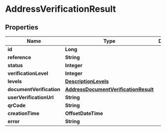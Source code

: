 

# AddressVerificationResult


## Properties

| Name | Type | Description | Notes |
|------------ | ------------- | ------------- | -------------|
|**id** | **Long** |  |  [optional] |
|**reference** | **String** |  |  [optional] |
|**status** | **Integer** |  |  [optional] |
|**verificationLevel** | **Integer** |  |  [optional] |
|**levels** | [**DescriptionLevels**](DescriptionLevels.md) |  |  [optional] |
|**documentVerification** | [**AddressDocumentVerificationResult**](AddressDocumentVerificationResult.md) |  |  [optional] |
|**userVerificationUrl** | **String** |  |  [optional] |
|**qrCode** | **String** |  |  [optional] |
|**creationTime** | **OffsetDateTime** |  |  [optional] |
|**error** | **String** |  |  [optional] |



